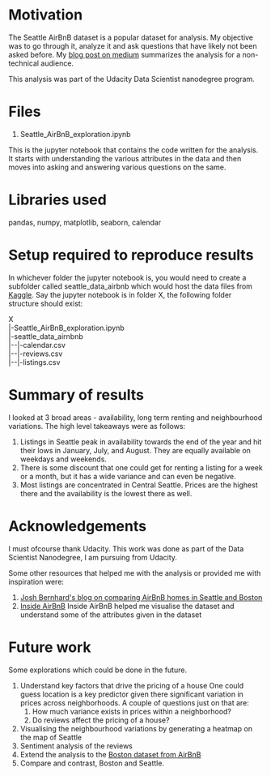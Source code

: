 # Motivation

The Seattle AirBnB dataset is a popular dataset for analysis. My objective was to go through it, analyze it and ask questions that have likely not been asked before. My [blog post on medium](https://medium.com/@karthikvijayakumar/airbnb-listings-in-seattle-a-deeper-look-4fc4dad3e34e) summarizes the analysis for a non-technical audience. 

This analysis was part of the Udacity Data Scientist nanodegree program. 

# Files

1. Seattle_AirBnB_exploration.ipynb

This is the jupyter notebook that contains the code written for the analysis. It starts with understanding the various attributes in the data and then moves into asking and answering various questions on the same.

# Libraries used

pandas, numpy, matplotlib, seaborn, calendar

# Setup required to reproduce results

In whichever folder the jupyter notebook is, you would need to create a subfolder called seattle_data_airbnb which would host the data files from [Kaggle](https://www.kaggle.com/airbnb/seattle). Say the jupyter notebook is in folder X, the following folder structure should exist:

X
<br>|-Seattle_AirBnB_exploration.ipynb
<br>|-seattle_data_airnbnb
<br>|--|-calendar.csv
<br>|--|-reviews.csv
<br>|--|-listings.csv

# Summary of results

I looked at 3 broad areas - availability, long term renting and neighbourhood variations. The high level takeaways were as follows:

1. Listings in Seattle peak in availability towards the end of the year and hit their lows in January, July, and August. They are equally available on weekdays and weekends.
2. There is some discount that one could get for renting a listing for a week or a month, but it has a wide variance and can even be negative.
3. Most listings are concentrated in Central Seattle. Prices are the highest there and the availability is the lowest there as well.

# Acknowledgements

I must ofcourse thank Udacity. This work was done as part of the Data Scientist Nanodegree, I am pursuing from Udacity.

Some other resources that helped me with the analysis or provided me with inspiration were:

1. [Josh Bernhard's blog on comparing AirBnB homes in Seattle and Boston](https://medium.com/@josh_2774/a-comparison-of-airbnb-homes-seattle-vs-boston-cdc0df2cfcd7)
2. [Inside AirBnB](http://insideairbnb.com/seattle/#)
	Inside AirBnB helped me visualise the dataset and understand some of the attributes given in the dataset


# Future work

Some explorations which could be done in the future.

1. Understand key factors that drive the pricing of a house
	One could guess location is a key predictor given there significant variation in prices across neighborhoods. A couple of questions just on that are:
	1. How much variance exists in prices within a neighborhood?
	2. Do reviews affect the pricing of a house?
2. Visualising the neighbourhood variations by generating a heatmap on the map of Seattle
3. Sentiment analysis of the reviews
4. Extend the analysis to the [Boston dataset from AirBnB](https://www.kaggle.com/airbnb/boston)
5. Compare and contrast, Boston and Seattle.
